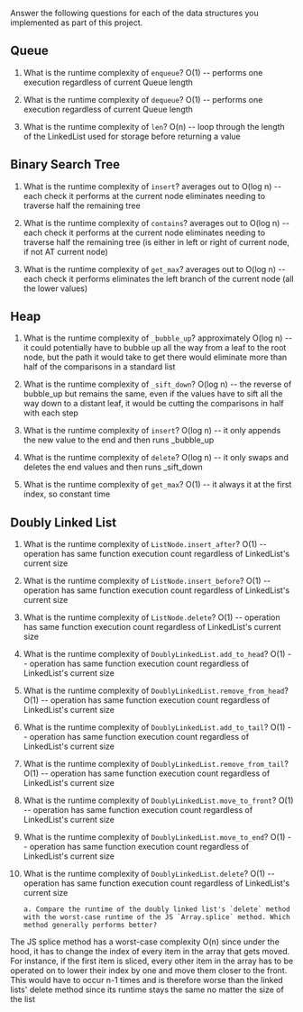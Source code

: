 Answer the following questions for each of the data structures you implemented as part of this project.

## Queue

1. What is the runtime complexity of `enqueue`?
   O(1) -- performs one execution regardless of current Queue length

2. What is the runtime complexity of `dequeue`?
   O(1) -- performs one execution regardless of current Queue length

3. What is the runtime complexity of `len`?
   O(n) -- loop through the length of the LinkedList used for storage before returning a value

## Binary Search Tree

1. What is the runtime complexity of `insert`?
   averages out to O(log n) -- each check it performs at the current node eliminates needing to traverse half the remaining tree

2. What is the runtime complexity of `contains`?
   averages out to O(log n) -- each check it performs at the current node eliminates needing to traverse half the remaining tree (is either in left or right of current node, if not AT current node)

3. What is the runtime complexity of `get_max`?
   averages out to O(log n) -- each check it performs eliminates the left branch of the current node (all the lower values)

## Heap

1. What is the runtime complexity of `_bubble_up`?
   approximately O(log n) -- it could potentially have to bubble up all the way from a leaf to the root node, but the path it would take to get there would eliminate more than half of the comparisons in a standard list

2. What is the runtime complexity of `_sift_down`?
   O(log n) -- the reverse of bubble_up but remains the same, even if the values have to sift all the way down to a distant leaf, it would be cutting the comparisons in half with each step

3. What is the runtime complexity of `insert`?
   O(log n) -- it only appends the new value to the end and then runs \_bubble_up

4. What is the runtime complexity of `delete`?
   O(log n) -- it only swaps and deletes the end values and then runs \_sift_down

5. What is the runtime complexity of `get_max`?
   O(1) -- it always it at the first index, so constant time

## Doubly Linked List

1.  What is the runtime complexity of `ListNode.insert_after`?
    O(1) -- operation has same function execution count regardless of LinkedList's current size

2.  What is the runtime complexity of `ListNode.insert_before`?
    O(1) -- operation has same function execution count regardless of LinkedList's current size

3.  What is the runtime complexity of `ListNode.delete`?
    O(1) -- operation has same function execution count regardless of LinkedList's current size

4.  What is the runtime complexity of `DoublyLinkedList.add_to_head`?
    O(1) -- operation has same function execution count regardless of LinkedList's current size

5.  What is the runtime complexity of `DoublyLinkedList.remove_from_head`?
    O(1) -- operation has same function execution count regardless of LinkedList's current size

6.  What is the runtime complexity of `DoublyLinkedList.add_to_tail`?
    O(1) -- operation has same function execution count regardless of LinkedList's current size

7.  What is the runtime complexity of `DoublyLinkedList.remove_from_tail`?
    O(1) -- operation has same function execution count regardless of LinkedList's current size

8.  What is the runtime complexity of `DoublyLinkedList.move_to_front`?
    O(1) -- operation has same function execution count regardless of LinkedList's current size

9.  What is the runtime complexity of `DoublyLinkedList.move_to_end`?
    O(1) -- operation has same function execution count regardless of LinkedList's current size

10. What is the runtime complexity of `DoublyLinkedList.delete`?
    O(1) -- operation has same function execution count regardless of LinkedList's current size

        a. Compare the runtime of the doubly linked list's `delete` method with the worst-case runtime of the JS `Array.splice` method. Which method generally performs better?

The JS splice method has a worst-case complexity O(n) since under the hood, it has to change the index of every item in the array that gets moved. For instance, if the first item is sliced, every other item in the array has to be operated on to lower their index by one and move them closer to the front. This would have to occur n-1 times and is therefore worse than the linked lists' delete method since its runtime stays the same no matter the size of the list
